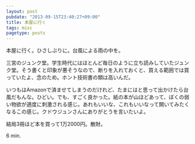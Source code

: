 ```yaml
---
layout: post
pubdate: "2013-09-15T23:40:27+09:00"
title: 本屋に行く
tags: misc
pagetype: posts
---
```

本屋に行く。ひさしぶりに。台風による雨の中を。

三宮のジュンク堂。学生時代にはほとんど毎日のように立ち読みしていたジュンク堂。そう書くと印象が悪そうなので、断りを入れておくと、買える範囲では買っていたよ、念のため。ホント技術書の類は高いんだ。

いつもはAmazonで済ませてしまうのだけれど、たまにはと思って出かけたら台風だもんな。ひどい。でも、すごく良かった。紙の本が山ほどあって、ぼくの弱い物欲が適度に刺激される感じ。あれもいいな、これもいいなって開いてみたくなるこの感じ。クドウジュンさんにありがとうを言いたいよ。

結局3冊ほど本を買って1万2000円。散財。

6 min.
